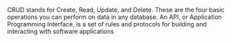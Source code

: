 

CRUD stands for Create, Read, Update, and Delete. These are the four basic operations you can perform on data in any database. An API, or Application Programming Interface, is a set of rules and protocols for building and interacting with software applications
